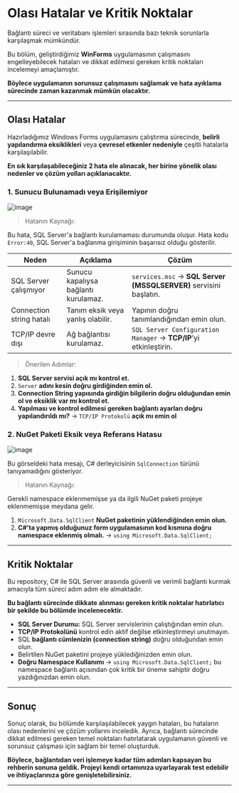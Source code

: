 # Olası Hatalar ve Kritik Noktalar

Bağlantı süreci ve veritabanı işlemleri sırasında bazı teknik sorunlarla karşılaşmak mümkündür.

Bu bölüm, geliştirdiğimiz **WinForms** uygulamasının çalışmasını engelleyebilecek hataları ve dikkat edilmesi gereken kritik noktaları incelemeyi amaçlamıştır.

**Böylece uygulamanın sorunsuz çalışmasını sağlamak ve hata ayıklama sürecinde zaman kazanmak mümkün olacaktır.**

---

## Olası Hatalar

Hazırladığımız Windows Forms uygulamasını çalıştırma sürecinde, **belirli yapılandırma eksiklikleri** veya **çevresel etkenler nedeniyle** çeşitli hatalarla karşılaşılabilir.

**En sık karşılaşabileceğiniz 2 hata ele alınacak, her birine yönelik olası nedenler ve çözüm yolları açıklanacaktır.**

### 1. Sunucu Bulunamadı veya Erişilemiyor

![image](https://github.com/user-attachments/assets/a443b833-ef57-4ff2-83d6-3a4894f0e94a)

> Hatanın Kaynağı:

Bu hata, SQL Server'a bağlantı kurulamaması durumunda oluşur. Hata kodu `Error:40`, SQL Server'a bağlanma girişiminin başarısız olduğu gösterilir.

| **Neden**                 | **Açıklama**                             | **Çözüm**                                                              |
|---------------------------|------------------------------------------|------------------------------------------------------------------------|
| SQL Server çalışmıyor     | Sunucu kapalıysa bağlantı kurulamaz.     | `services.msc` → **SQL Server (MSSQLSERVER)** servisini başlatın.     |
| Connection string hatalı  | Tanım eksik veya yanlış olabilir.        | Yapının doğru tanımlandığından emin olun.                             |
| TCP/IP devre dışı         | Ağ bağlantısı kurulamaz.                 | `SQL Server Configuration Manager` → **TCP/IP**’yi etkinleştirin.     |

> Önerilen Adımlar:

1. **SQL Server servisi açık mı kontrol et.**
2. `Server` **adını kesin doğru girdiğinden emin ol.**
3. **Connection String yapısında girdiğin bilgilerin doğru olduğundan emin ol ve eksiklik var mı kontrol et.**
4. **Yapılması ve kontrol edilmesi gereken bağlantı ayarları doğru yapılandırıldı mı?** → `TCP/IP Protokolü` **açık mı emin ol**


### 2. NuGet Paketi Eksik veya Referans Hatasu

![image](https://github.com/user-attachments/assets/e6975178-8f2d-4741-8988-1bd295ceb562)

Bu görseldeki hata mesajı, C# derleyicisinin `SqlConnection` türünü tanıyamadığını gösteriyor.

> Hatanın Kaynağı:

Gerekli namespace eklenmemişse ya da ilgili NuGet paketi projeye eklenmemişse meydana gelir.

1. `Microsoft.Data.SqlClient` **NuGet paketinin yüklendiğinden emin olun.**
2. **C#'ta yapmış olduğunuz form uygulamasının kod kısmına doğru namespace eklenmiş olmalı.** → `using Microsoft.Data.SqlClient;`

---

## Kritik Noktalar 

Bu repository, C# ile SQL Server arasında güvenli ve verimli bağlantı kurmak amacıyla tüm süreci adım adım ele almaktadır. 

**Bu bağlantı sürecinde dikkate alınması gereken kritik noktalar hatırlatıcı bir şekilde bu bölümde incelenecektir.**

- **SQL Server Durumu:** SQL Server servislerinin çalıştığından emin olun.
- **TCP/IP Protokolünü** kontrol edin aktif değilse etkinleştirmeyi unutmayın.
- SQL **bağlantı cümlenizin (connection string)** doğru olduğundan emin olun.
- Belirtilen NuGet paketini projeye yüklediğinizden emin olun.
- **Doğru Namespace Kullanımı** → `using Microsoft.Data.SqlClient;` bu namespace bağlantı açısından çok kritik bir öneme sahiptir doğru yazdığınızdan emin olun.

---

## Sonuç

Sonuç olarak, bu bölümde karşılaşılabilecek yaygın hataları, bu hataların olası nedenlerini ve çözüm yollarını inceledik. Ayrıca, bağlantı sürecinde dikkat edilmesi gereken temel noktaları hatırlatarak uygulamanın güvenli ve sorunsuz çalışması için sağlam bir temel oluşturduk.

**Böylece, bağlantıdan veri işlemeye kadar tüm adımları kapsayan bu rehberin sonuna geldik. Projeyi kendi ortamınıza uyarlayarak test edebilir ve ihtiyaçlarınıza göre genişletebilirsiniz.**

---

